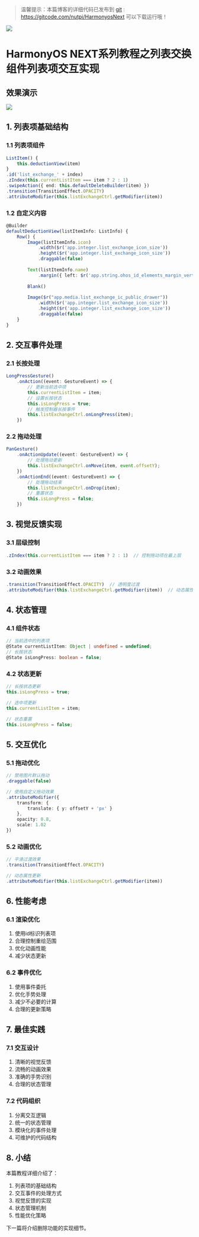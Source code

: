 > 温馨提示：本篇博客的详细代码已发布到 [git](https://gitcode.com/nutpi/HarmonyosNext) : https://gitcode.com/nutpi/HarmonyosNext 可以下载运行哦！

![](../images/img_ebd152fa.png)
# HarmonyOS NEXT系列教程之列表交换组件列表项交互实现
## 效果演示

![](../images/img_f8c8cab3.png)
## 1. 列表项基础结构

### 1.1 列表项组件
```typescript
ListItem() {
    this.deductionView(item)
}
.id('list_exchange_' + index)
.zIndex(this.currentListItem === item ? 2 : 1)
.swipeAction({ end: this.defaultDeleteBuilder(item) })
.transition(TransitionEffect.OPACITY)
.attributeModifier(this.listExchangeCtrl.getModifier(item))
```

### 1.2 自定义内容
```typescript
@Builder
defaultDeductionView(listItemInfo: ListInfo) {
    Row() {
        Image(listItemInfo.icon)
            .width($r('app.integer.list_exchange_icon_size'))
            .height($r('app.integer.list_exchange_icon_size'))
            .draggable(false)
            
        Text(listItemInfo.name)
            .margin({ left: $r('app.string.ohos_id_elements_margin_vertical_l') })
            
        Blank()
        
        Image($r("app.media.list_exchange_ic_public_drawer"))
            .width($r('app.integer.list_exchange_icon_size'))
            .height($r('app.integer.list_exchange_icon_size'))
            .draggable(false)
    }
}
```

## 2. 交互事件处理

### 2.1 长按处理
```typescript
LongPressGesture()
    .onAction((event: GestureEvent) => {
        // 更新当前选中项
        this.currentListItem = item;
        // 设置长按状态
        this.isLongPress = true;
        // 触发控制器长按事件
        this.listExchangeCtrl.onLongPress(item);
    })
```

### 2.2 拖动处理
```typescript
PanGesture()
    .onActionUpdate((event: GestureEvent) => {
        // 处理拖动更新
        this.listExchangeCtrl.onMove(item, event.offsetY);
    })
    .onActionEnd((event: GestureEvent) => {
        // 处理拖动结束
        this.listExchangeCtrl.onDrop(item);
        // 重置状态
        this.isLongPress = false;
    })
```

## 3. 视觉反馈实现

### 3.1 层级控制
```typescript
.zIndex(this.currentListItem === item ? 2 : 1)  // 控制拖动项在最上层
```

### 3.2 动画效果
```typescript
.transition(TransitionEffect.OPACITY)  // 透明度过渡
.attributeModifier(this.listExchangeCtrl.getModifier(item))  // 动态属性修改
```

## 4. 状态管理

### 4.1 组件状态
```typescript
// 当前选中的列表项
@State currentListItem: Object | undefined = undefined;
// 长按状态
@State isLongPress: boolean = false;
```

### 4.2 状态更新
```typescript
// 长按状态更新
this.isLongPress = true;

// 选中项更新
this.currentListItem = item;

// 状态重置
this.isLongPress = false;
```

## 5. 交互优化

### 5.1 拖动优化
```typescript
// 禁用图片默认拖动
.draggable(false)

// 使用自定义拖动效果
.attributeModifier({
    transform: {
        translate: { y: offsetY + 'px' }
    },
    opacity: 0.8,
    scale: 1.02
})
```

### 5.2 动画优化
```typescript
// 平滑过渡效果
.transition(TransitionEffect.OPACITY)

// 动态属性更新
.attributeModifier(this.listExchangeCtrl.getModifier(item))
```

## 6. 性能考虑

### 6.1 渲染优化
1. 使用id标识列表项
2. 合理控制重绘范围
3. 优化动画性能
4. 减少状态更新

### 6.2 事件优化
1. 使用事件委托
2. 优化手势处理
3. 减少不必要的计算
4. 合理的更新策略

## 7. 最佳实践

### 7.1 交互设计
1. 清晰的视觉反馈
2. 流畅的动画效果
3. 准确的手势识别
4. 合理的状态管理

### 7.2 代码组织
1. 分离交互逻辑
2. 统一的状态管理
3. 模块化的事件处理
4. 可维护的代码结构

## 8. 小结

本篇教程详细介绍了：
1. 列表项的基础结构
2. 交互事件的处理方式
3. 视觉反馈的实现
4. 状态管理机制
5. 性能优化策略

下一篇将介绍删除功能的实现细节。

